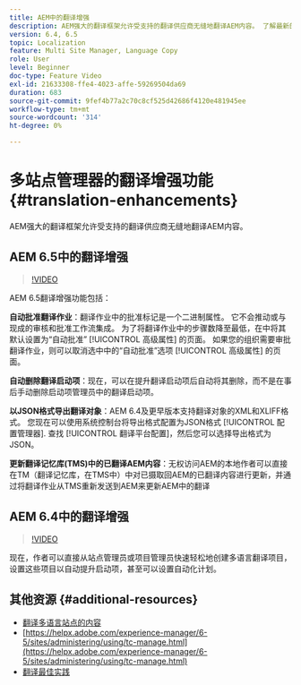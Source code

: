 ```yaml
---
title: AEM中的翻译增强
description: AEM强大的翻译框架允许受支持的翻译供应商无缝地翻译AEM内容。 了解最新的增强功能。
version: 6.4, 6.5
topic: Localization
feature: Multi Site Manager, Language Copy
role: User
level: Beginner
doc-type: Feature Video
exl-id: 21633308-ffe4-4023-affe-59269504da69
duration: 683
source-git-commit: 9fef4b77a2c70c8cf525d42686f4120e481945ee
workflow-type: tm+mt
source-wordcount: '314'
ht-degree: 0%

---
```


# 多站点管理器的翻译增强功能 {#translation-enhancements}

AEM强大的翻译框架允许受支持的翻译供应商无缝地翻译AEM内容。

## AEM 6.5中的翻译增强

>[!VIDEO](https://video.tv.adobe.com/v/27405?quality=12&learn=on)

AEM 6.5翻译增强功能包括：

**自动批准翻译作业**：翻译作业中的批准标记是一个二进制属性。 它不会推动或与现成的审核和批准工作流集成。 为了将翻译作业中的步骤数降至最低，在中将其默认设置为“自动批准” [!UICONTROL 高级属性] 的页面。 如果您的组织需要审批翻译作业，则可以取消选中中的“自动批准”选项 [!UICONTROL 高级属性] 的页面。

**自动删除翻译启动项**：现在，可以在提升翻译启动项后自动将其删除，而不是在事后手动删除启动项管理员中的翻译启动项。

**以JSON格式导出翻译对象**：AEM 6.4及更早版本支持翻译对象的XML和XLIFF格式。 您现在可以使用系统控制台将导出格式配置为JSON格式 [!UICONTROL 配置管理器]. 查找 [!UICONTROL 翻译平台配置]，然后您可以选择导出格式为JSON。

**更新翻译记忆库(TMS)中的已翻译AEM内容**：无权访问AEM的本地作者可以直接在TM（翻译记忆库，在TMS中）中对已摄取回AEM的已翻译内容进行更新，并通过将翻译作业从TMS重新发送到AEM来更新AEM中的翻译

## AEM 6.4中的翻译增强

>[!VIDEO](https://video.tv.adobe.com/v/21309?quality=12&learn=on)

现在，作者可以直接从站点管理员或项目管理员快速轻松地创建多语言翻译项目，设置这些项目以自动提升启动项，甚至可以设置自动化计划。

## 其他资源 {#additional-resources}

* [翻译多语言站点的内容](https://helpx.adobe.com/experience-manager/6-5/sites/administering/using/translation.html)
* [https://helpx.adobe.com/experience-manager/6-5/sites/administering/using/tc-manage.html](https://helpx.adobe.com/experience-manager/6-5/sites/administering/using/tc-manage.html)
* [翻译最佳实践](https://helpx.adobe.com/experience-manager/6-5/sites/administering/using/tc-bp.html)
